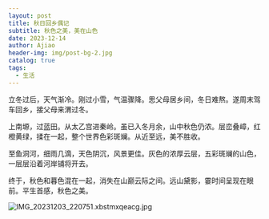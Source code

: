```yaml
---
layout: post
title: 秋日回乡偶记
subtitle: 秋色之美，美在山色
date: 2023-12-14
author: Ajiao
header-img: img/post-bg-2.jpg
catalog: true
tags:
  - 生活
---
```

立冬过后，天气渐冷。刚过小雪，气温骤降。思父母居乡间，冬日难熬。遂周末驾车回乡，接父母来渭过冬。

上南塬，过蓝田。从太乙宫进秦岭。虽已入冬月余，山中秋色仍浓。层峦叠嶂，红橙黄绿，揉在一起，整个世界色彩斑斓。从近至远，美不胜收。

至鱼洞河，细雨几滴，天色阴沉，风景更佳。灰色的浓厚云层，五彩斑斓的山色，一层层沿着河岸铺将开去。

终于，秋色和暮色混在一起，消失在山巅云际之间。远山黛影，霎时间呈现在眼前。平生首感，秋色之美。

![IMG_20231203_220751.xbstmxqeacg.jpg](https://s2.loli.net/2023/12/14/WuTImYJCr9S5Lx8.jpg)

